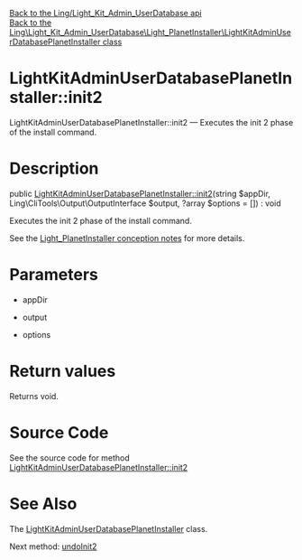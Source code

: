 [Back to the Ling/Light_Kit_Admin_UserDatabase api](https://github.com/lingtalfi/Light_Kit_Admin_UserDatabase/blob/master/doc/api/Ling/Light_Kit_Admin_UserDatabase.md)<br>
[Back to the Ling\Light_Kit_Admin_UserDatabase\Light_PlanetInstaller\LightKitAdminUserDatabasePlanetInstaller class](https://github.com/lingtalfi/Light_Kit_Admin_UserDatabase/blob/master/doc/api/Ling/Light_Kit_Admin_UserDatabase/Light_PlanetInstaller/LightKitAdminUserDatabasePlanetInstaller.md)


LightKitAdminUserDatabasePlanetInstaller::init2
================



LightKitAdminUserDatabasePlanetInstaller::init2 — Executes the init 2 phase of the install command.




Description
================


public [LightKitAdminUserDatabasePlanetInstaller::init2](https://github.com/lingtalfi/Light_Kit_Admin_UserDatabase/blob/master/doc/api/Ling/Light_Kit_Admin_UserDatabase/Light_PlanetInstaller/LightKitAdminUserDatabasePlanetInstaller/init2.md)(string $appDir, Ling\CliTools\Output\OutputInterface $output, ?array $options = []) : void




Executes the init 2 phase of the install command.

See the [Light_PlanetInstaller conception notes](https://github.com/lingtalfi/Light_PlanetInstaller/blob/master/doc/pages/conception-notes.md) for more details.




Parameters
================


- appDir

    

- output

    

- options

    


Return values
================

Returns void.








Source Code
===========
See the source code for method [LightKitAdminUserDatabasePlanetInstaller::init2](https://github.com/lingtalfi/Light_Kit_Admin_UserDatabase/blob/master/Light_PlanetInstaller/LightKitAdminUserDatabasePlanetInstaller.php#L25-L56)


See Also
================

The [LightKitAdminUserDatabasePlanetInstaller](https://github.com/lingtalfi/Light_Kit_Admin_UserDatabase/blob/master/doc/api/Ling/Light_Kit_Admin_UserDatabase/Light_PlanetInstaller/LightKitAdminUserDatabasePlanetInstaller.md) class.

Next method: [undoInit2](https://github.com/lingtalfi/Light_Kit_Admin_UserDatabase/blob/master/doc/api/Ling/Light_Kit_Admin_UserDatabase/Light_PlanetInstaller/LightKitAdminUserDatabasePlanetInstaller/undoInit2.md)<br>

